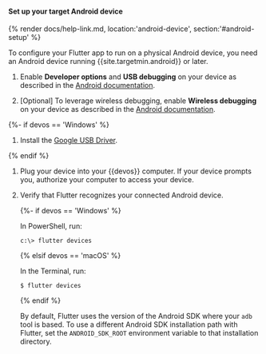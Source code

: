#### Set up your target Android device

{% render docs/help-link.md, location:'android-device', section:'#android-setup' %}

To configure your Flutter app to run on a physical Android device,
you need an Android device running {{site.targetmin.android}} or later.

1. Enable **Developer options** and **USB debugging** on your device
   as described in the
   [Android documentation]({{site.android-dev}}/studio/debug/dev-options).

1. [Optional] To leverage wireless debugging,
   enable **Wireless debugging** on your device as described in the
   [Android documentation]({{site.android-dev}}/studio/run/device#wireless).

{%- if devos == 'Windows' %}

1. Install the [Google USB Driver]({{site.android-dev}}/studio/run/win-usb).

{% endif %}

1. Plug your device into your {{devos}} computer.
   If your device prompts you, authorize your computer to access your device.

1. Verify that Flutter recognizes your connected Android device.

   {%- if devos == 'Windows' %}

   In PowerShell, run:

   ```console
   c:\> flutter devices
   ```

   {% elsif devos == 'macOS' %}

   In the Terminal, run:

   ```console
   $ flutter devices
   ```

   {% endif %}

   By default, Flutter uses the version of the Android
   SDK where your `adb` tool is based.
   To use a different Android SDK installation path with Flutter,
   set the `ANDROID_SDK_ROOT` environment variable
   to that installation directory.
